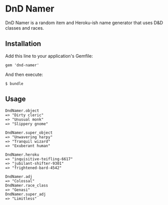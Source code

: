 # DnD Namer

DnD Namer is a random item and Heroku-ish name generator that uses D&D classes and races.

## Installation

Add this line to your application's Gemfile:

    gem 'dnd-namer'

And then execute:

    $ bundle

## Usage

    DndNamer.object
    => "Dirty cleric"
    => "Unusual monk"
    => "Slippery gnome"

    DndNamer.super_object
    => "Unwavering harpy"
    => "Tranquil wizard"
    => "Exuberant human"

    DndNamer.heroku
    => "inquisitive-teifling-6617"
    => "jubilant-shifter-9301"
    => "frightened-bard-4542"

    DndNamer.adj
    => "Colossal"
    DndNamer.race_class
    => "Genasi"
    DndNamer.super_adj
    => "Limitless"
